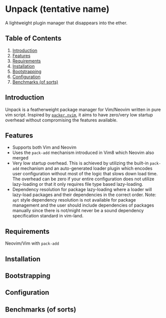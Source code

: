 # Unpack (tentative name)

A lightweight plugin manager that disappears into the ether.

## Table of Contents

1. [Introduction](#introduction)
2. [Features](#features)
3. [Requirements](#requirements)
4. [Installation](#installation)
5. [Bootstrapping](#bootstrapping)
6. [Configuration](#configuration)
7. [Benchmarks (of sorts)](#benchmarks-(of-sorts))

## Introduction

Unpack is a featherweight package manager for Vim/Neovim written in pure vim
script. Inspired by [`packer.nvim`](https://github.com/wbthomason/packer.nvim),
it aims to have zero/very low startup overhead without compromising the features
available.

## Features

- Supports both Vim and Neovim
- Uses the `pack-add` mechanism introduced in Vim8 which Neovim also merged
- Very low startup overhead. This is achieved by utilizing the built-in
  `pack-add` mechanism and an auto-generated loader plugin which encodes user
  configuration without most of the logic that slows down load time.  The
  overhead can be zero if your entire configuration does not utilize
  lazy-loading or that it only requires file type based lazy-loading. 
- Dependency resolution for package lazy-loading where a loader will lazy-load
  packages and their dependencies in the correct order. Note: `apt` style
  dependency resolution is not available for package management and the user
  should include dependencies of packages manually since there is not/might
  never be a sound dependency specification standard in vim-land.

## Requirements

Neovim/Vim with `pack-add`

## Installation

## Bootstrapping

## Configuration

## Benchmarks (of sorts)
